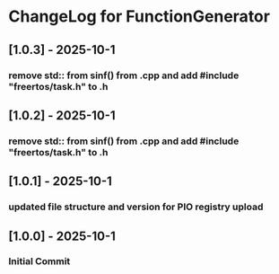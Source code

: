 # ChangeLog for FunctionGenerator

## [1.0.3] - 2025-10-1
### remove std:: from sinf() from .cpp and add #include "freertos/task.h" to .h

## [1.0.2] - 2025-10-1
### remove std:: from sinf() from .cpp and add #include "freertos/task.h" to .h

## [1.0.1] - 2025-10-1
### updated file structure and version for PIO registry upload

## [1.0.0] - 2025-10-1
### Initial Commit 
